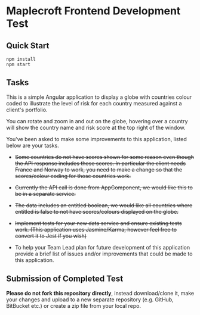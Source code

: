 # Maplecroft Frontend Development Test

## Quick Start

```
npm install
npm start
```

## Tasks

This is a simple Angular application to display a globe with countries colour coded to illustrate the level of risk for each country measured against a client's portfolio.

You can rotate and zoom in and out on the globe, hovering over a country will show the country name and risk score at the top right of the window.

You've been asked to make some improvements to this application, listed below are your tasks.

* ~~Some countries do not have scores shown for some reason even though the API response includes those scores. In particular the client needs France and Norway to work, you need to make a change so that the scores/colour coding for those countries work.~~

* ~~Currently the API call is done from AppComponent, we would like this to be in a separate service.~~

* ~~The data includes an entitled boolean, we would like all countries where entitled is false to not have scores/colours displayed on the globe.~~

* ~~Implement tests for your new data service and ensure existing tests work. (This application uses Jasmine/Karma, however feel free to convert it to Jest if you wish)~~

* To help your Team Lead plan for future development of this application provide a brief list of issues and/or improvements that could be made to this application.

## Submission of Completed Test

**Please do not fork this repository directly**, instead download/clone it, make your changes and upload to a new separate repository (e.g. GitHub, BitBucket etc.) or create a zip file from your local repo.
